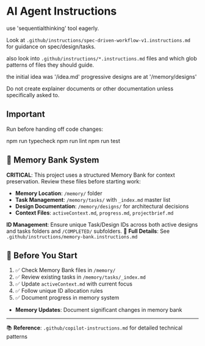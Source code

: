# AI Agent Instructions

use 'sequentialthinking' tool eagerly.

Look at `.github/instructions/spec-driven-workflow-v1.instructions.md` for guidance on spec/design/tasks.

also look into `.github/instructions/*.instructions.md` files and which glob patterns of files they should guide.

the initial idea was '/idea.md'
progressive designs are at '/memory/designs'

Do not create explainer documents or other documentation unless specifically asked to.

## Important

Run before handing off code changes:

npm run typecheck
npm run lint
npm run test

## 🧠 Memory Bank System

**CRITICAL**: This project uses a structured Memory Bank for context preservation. Review these files before starting work:

- **Memory Location**: `/memory/` folder
- **Task Management**: `/memory/tasks/` with `_index.md` master list
- **Design Documentation**: `/memory/designs/` for architectural decisions
- **Context Files**: `activeContext.md`, `progress.md`, `projectbrief.md`

**ID Management**: Ensure unique Task/Design IDs across both active designs and tasks folders and `/COMPLETED/` subfolders.
📖 **Full Details**: See `.github/instructions/memory-bank.instructions.md`

## 📝 Before You Start

1. ✅ Check Memory Bank files in `/memory/`
2. ✅ Review existing tasks in `/memory/tasks/_index.md`
3. ✅ Update `activeContext.md` with current focus
4. ✅ Follow unique ID allocation rules
5. ✅ Document progress in memory system

- **Memory Updates**: Document significant changes in memory bank

---

📚 **Reference**: `.github/copilot-instructions.md` for detailed technical patterns
